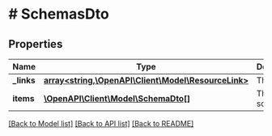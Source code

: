 # # SchemasDto

## Properties

Name | Type | Description | Notes
------------ | ------------- | ------------- | -------------
**_links** | [**array<string,\OpenAPI\Client\Model\ResourceLink>**](ResourceLink.md) | The links. |
**items** | [**\OpenAPI\Client\Model\SchemaDto[]**](SchemaDto.md) | The schemas. |

[[Back to Model list]](../../README.md#models) [[Back to API list]](../../README.md#endpoints) [[Back to README]](../../README.md)
